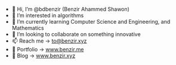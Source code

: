 - 👋 Hi, I’m @bdbenzir (Benzir Ahammed Shawon)
- 👀 I’m interested in algorithms
- 🌱 I’m currently learning Computer Science and Engineering, and Mathematics
- 💞️ I’m looking to collaborate on something innovative
- 📫 Reach me -> to@benzir.xyz
- 📇 Portfolio -> www.benzir.me
- 📝 Blog -> www.benzir.xyz

<!---
bdbenzir/bdbenzir is a ✨ special ✨ repository because its `README.md` (this file) appears on your GitHub profile.
You can click the Preview link to take a look at your changes.
--->
